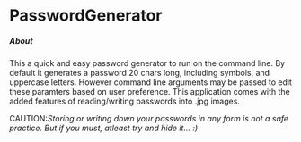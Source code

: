 # PasswordGenerator

##### About
 
 This a quick and easy password generator to run on the command line. By default it generates a password 20 chars long, including symbols, and uppercase letters. However command line arguments may be passed to edit these paramters based on user preference. This application comes with the added features of reading/writing passwords into .jpg images.
  
  CAUTION:*Storing or writing down your passwords in any form is not a safe practice. But if you must, atleast try and hide it... :)*
